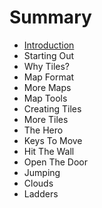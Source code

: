 # Summary

* [Introduction](README.md)
* Starting Out
* Why Tiles?
* Map Format
* More Maps
* Map Tools
* Creating Tiles
* More Tiles
* The Hero
* Keys To Move
* Hit The Wall
* Open The Door
* Jumping
* Clouds
* Ladders

